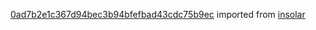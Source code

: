 [0ad7b2e1c367d94bec3b94bfefbad43cdc75b9ec](https://github.com/insolar/insolar/commit/0ad7b2e1c367d94bec3b94bfefbad43cdc75b9ec) imported from [insolar](https://github.com/insolar/insolar)
